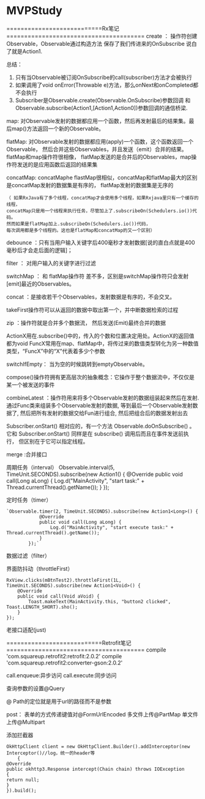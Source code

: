 # MVPStudy

===========================Rx笔记 =======================================
create ：
    操作符创建Observable，Observable通过构造方法 保存了我们传进来的OnSubscribe 说白了就是Action1.

总结：
1. 只有当Observable被订阅OnSubscribe的call(subscriber)方法才会被执行
2. 如果调用了void onError(Throwable e)方法，那么onNext和onCompleted都不会执行
3. Subscriber是Observable.create(Observable.OnSubscribe)参数回调
    和Observable.subscribe(Action1,[Action1,Action0])参数回调的通信桥梁.

map:
    对Observable发射的数据都应用一个函数，然后再发射最后的结果集。最后map()方法返回一个新的Observable。

flatMap:
    对Observable发射的数据都应用(apply)一个函数，这个函数返回一个Observable，
    然后合并这些Observables，并且发送（emit）合并的结果。 flatMap和map操作符很相像，
    flatMap发送的是合并后的Observables，map操作符发送的是应用函数后返回的结果集

concatMap:
    concatMaphe flastMap很相似，concatMap和flatMap最大的区别是concatMap发射的数据集是有序的，
    flatMap发射的数据集是无序的

    （ 如果RxJava有了多个线程，concatMap才会使用多个线程，如果Rxjava里只有一个缓存的线程，
    concatMap只是用一个线程来执行任务，尽管加上了.subscribeOn(Schedulers.io())代码。
    然而如果是flatMap加上.subscribeOn(Schedulers.io())代码，
    每次调用都是多个线程的。这也是flatMap和concatMap的又一个区别）

debounce ：只有当用户输入关键字后400毫秒才发射数据[说的直白点就是400毫秒后才会走后面的逻辑]；

filter ： 对用户输入的关键字进行过滤

switchMap ： 和 flatMap操作符 差不多，区别是switchMap操作符只会发射[emit]最近的Observables。

concat ：是接收若干个Observables，发射数据是有序的，不会交叉。

takeFirst操作符可以从返回的数据中取出第一个，并中断数据检索的过程

zip  ：操作符就是合并多个数据流， 然后发送(Emit)最终合并的数据


ActionX用在.subscribe()中的，传入的个数和位置决定用处。ActionX的返回值都为void
FuncX常用在map、flatMap中，将传过来的数值类型转化为另一种数值类型，“FuncX”中的“X”代表着多少个参数

switchIfEmpty： 当为空的时候跳转到emptyObservable。

compose()操作符拥有更高层次的抽象概念：它操作于整个数据流中，不仅仅是某一个被发送的事件

combineLatest ：操作符用来将多个Observable发射的数据组装起来然后在发射.
        通过Func类来组装多个Observable发射的数据, 等到最后一个Observable发射数据了,
        然后把所有发射的数据交给Fun进行组合, 然后把组合后的数据发射出去


 Subscriber.onStart() 相对应的，有一个方法 Observable.doOnSubscribe() 。
它和 Subscriber.onStart() 同样是在 subscribe() 调用后而且在事件发送前执行，
但区别在于它可以指定线程。

merge :合并接口

周期任务（interval）
        Observable.interval(5, TimeUnit.SECONDS).subscribe(new Action1<Long>() {
                    @Override
                    public void call(Long aLong) {
                        Log.d("MainActivity", "start task:" + Thread.currentThread().getName());
                    }
                });

定时任务（timer）

	`Observable.timer(2, TimeUnit.SECONDS).subscribe(new Action1<Long>() {
                @Override
                public void call(Long aLong) {
                    Log.d("MainActivity", "start execute task:" + Thread.currentThread().getName());
                }
            });`

数据过滤（filter）

界面防抖动（throttleFirst）

    RxView.clicks(mBtnTest2).throttleFirst(1L, TimeUnit.SECONDS).subscribe(new Action1<Void>() {
		@Override
		public void call(Void aVoid) {
			Toast.makeText(MainActivity.this, "button2 clicked", Toast.LENGTH_SHORT).sho();
		}
	});

老接口适配(just)


===========================Retrofit笔记 =======================================
    compile 'com.squareup.retrofit2:retrofit:2.0.2'
    compile 'com.squareup.retrofit2:converter-gson:2.0.2'


call.enqueue:异步访问
call.execute:同步访问

查询参数的设置@Query

@ Path的定位就是用于url的路径而不是参数

post：
表单的方式传递键值对@FormUrlEncoded
多文件上传@PartMap
单文件上传@Multipart

添加拦截器
    
    OkHttpClient client = new OkHttpClient.Builder().addInterceptor(new Interceptor()//log，统一的header等
    	{
    @Override
    public okhttp3.Response intercept(Chain chain) throws IOException
    {
    return null;
    }
    }).build();














